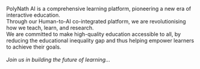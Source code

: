 PolyNath AI is a comprehensive learning platform, pioneering a new era of interactive education. 
<br>
Through our Human-to-AI co-integrated platform, we are revolutionising how we teach, learn, and research. 
<br>
We are committed to make high-quality education accessible to all, by reducing the educational inequality gap and thus helping empower learners to achieve their goals.
<br>
<br>
<em>Join us in building the future of learning...</em>
